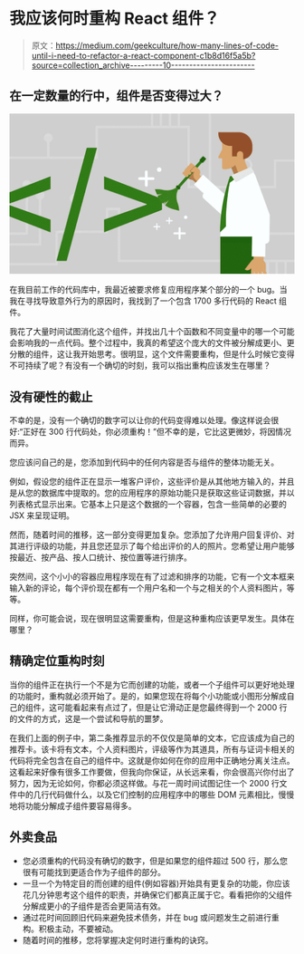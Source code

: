 # 我应该何时重构 React 组件？

> 原文：<https://medium.com/geekculture/how-many-lines-of-code-until-i-need-to-refactor-a-react-component-c1b8d16f5a5b?source=collection_archive---------10----------------------->

## 在一定数量的行中，组件是否变得过大？

![](img/753f26f9272bdb93903064de530b549a.png)

在我目前工作的代码库中，我最近被要求修复应用程序某个部分的一个 bug。当我在寻找导致意外行为的原因时，我找到了一个包含 1700 多行代码的 React 组件。

我花了大量时间试图消化这个组件，并找出几十个函数和不同变量中的哪一个可能会影响我的一点代码。整个过程中，我真的希望这个庞大的文件被分解成更小、更分散的组件，这让我开始思考。很明显，这个文件需要重构，但是什么时候它变得不可持续了呢？有没有一个确切的时刻，我可以指出重构应该发生在哪里？

## 没有硬性的截止

不幸的是，没有一个确切的数字可以让你的代码变得难以处理。像这样说会很好:“正好在 300 行代码处，你必须重构！”但不幸的是，它比这更微妙，将因情况而异。

您应该问自己的是，您添加到代码中的任何内容是否与组件的整体功能无关。

例如，假设您的组件正在显示一堆客户评价，这些评价是从其他地方输入的，并且是从您的数据库中提取的。您的应用程序的原始功能只是获取这些证词数据，并以列表格式显示出来。它基本上只是这个数据的一个容器，包含一些简单的必要的 JSX 来呈现证明。

然而，随着时间的推移，这一部分变得更加复杂。您添加了允许用户回复评价、对其进行评级的功能，并且您还显示了每个给出评价的人的照片。您希望让用户能够按最近、按产品、按人口统计、按位置等进行排序。

突然间，这个小小的容器应用程序现在有了过滤和排序的功能，它有一个文本框来输入新的评论，每个评价现在都有一个用户名和一个与之相关的个人资料图片，等等。

同样，你可能会说，现在很明显这需要重构，但是这种重构应该更早发生。具体在哪里？

## 精确定位重构时刻

当你的组件正在执行一个不是为它而创建的功能，或者一个子组件可以更好地处理的功能时，重构就必须开始了。是的，如果您现在将每个小功能或小图形分解成自己的组件，这可能看起来有点过了，但是让它滑动正是您最终得到一个 2000 行的文件的方式，这是一个尝试和导航的噩梦。

在我们上面的例子中，第二条推荐显示的不仅仅是简单的文本，它应该成为自己的推荐卡。该卡将有文本，个人资料图片，评级等作为其道具，所有与证词卡相关的代码将完全包含在自己的组件中。这就是你如何在你的应用中正确地分离关注点。这看起来好像有很多工作要做，但我向你保证，从长远来看，你会很高兴你付出了努力，因为无论如何，你都必须这样做。与花一周时间试图记住一个 2000 行文件中的几行代码做什么，以及它们控制的应用程序中的哪些 DOM 元素相比，慢慢地将功能分解成子组件要容易得多。

## 外卖食品

*   您必须重构的代码没有确切的数字，但是如果您的组件超过 500 行，那么您很有可能找到更适合作为子组件的部分。
*   一旦一个为特定目的而创建的组件(例如容器)开始具有更复杂的功能，你应该花几分钟思考这个组件的职责，并确保它们都真正属于它。看看把你的父组件分解成更小的子组件是否会更简洁有效。
*   通过花时间回顾旧代码来避免技术债务，并在 bug 或问题发生之前进行重构。积极主动，不要被动。
*   随着时间的推移，您将掌握决定何时进行重构的诀窍。